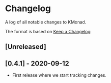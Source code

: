 # Changelog
A log of all notable changes to KMonad.

The format is based on [Keep a Changelog](https://keepachangelog.com/en/1.0.0)

## [Unreleased]

## [0.4.1] - 2020-09-12
- First release where we start tracking changes.
